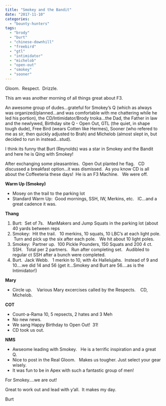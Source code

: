 ```yaml
---
title: "Smokey and the Bandit"
date: "2017-11-10"
categories: 
  - "bounty-hunters"
tags: 
  - "brody"
  - "burt"
  - "chinese-downhill"
  - "freebird"
  - "gtl"
  - "intimidator"
  - "michelob"
  - "open-out"
  - "smokey"
  - "sooner"
---
```


Gloom.  Respect.  Drizzle.

This am was another morning of all things great about F3.

An awesome group of dudes...grateful for Smokey’s Q (which as always was organized/planned...and was comfortable with me chattering while he led his portion), the CD/Intimidator/Brody troika...the Dad, the Father in law and the newlywed, Birthday site Q - Open Out, GTL (the quiet, in shape tough dude), Free Bird (wears Cotten like Hermes), Sooner (who refered to me as sir, then quickly adjusted to Brah) and Michelob (almost slept in, but decided to run in instead...stud).

I think its funny that Burt (Reynolds) was a star in Smokey and the Bandit and here he is Qing with Smokey!

After exchanging some pleasantries.  Open Out planted he flag.   CD discussed a breakfast option...it was dismissed.  As you know CD is all about the Coffeeteria these days!  He is an F3 Machine.   We were off.

**Warm Up (Smokey)**

- Mosey on the trail to the parking lot
- Standard Warm Up:  Good mornings, SSH, IW, Merkins, etc.   IC...and a great cadence it was.

**Thang**

1. Burt:  Set of 7s.   ManMakers and Jump Squats in the parking lot (about 40 yards between reps
2. Smokey:  Hit the trail.   10 merkins, 10 squats, 10 LBC’s at each light pole.  Turn and pick up the six after each pole.   We hit about 10 light poles.
3. Smokey:  Partner up.  100 Pickle Pounders, 150 Squats and 200 4 ct. SSH.   Total per 2 partners.   Run after completing set.   Audibled to regular ct SSH after a bunch were completed.
4. Burt.  Jack Webb.   1 merkin to 10, with 4x Hallelujahs.  Instead of 9 and 10....we did 14 and 56 (get it...Smokey and Burt are 56....as is the Intimidator!)

**Mary**

- Circle up.    Various Mary excercises called by the Respects.    CD, Michelob.

**COT**

- Count-a-Rama 10, 5 repsects, 2 hates and 3 Meh
- No new news.
- We sang Happy Birthday to Open Out!  31!
- CD took us out.

**NMS**

- Awseome leading with Smokey.   He is a terrific inspiration and a great Q.
- Nice to post in the Real Gloom.   Makes us tougher. Just select your gear wisely.
- It was fun to be in Apex with such a fantastic group of men!

For Smokey....we are out!

Great to work out and lead with y’all.  It makes my day.

Burt

